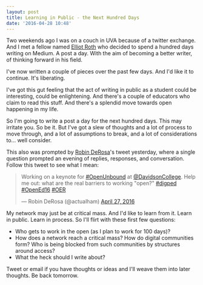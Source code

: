 ```yaml
---
layout: post
title: Learning in Public - the Next Hundred Days
date: '2016-04-28 10:48'
---
```


Two weekends ago I was on a couch in UVA because of a twitter exchange. And I met a fellow named [Elliot Roth](https://medium.com/@elliotroth) who decided to spend a hundred days writing on Medium. A post a day. With the aim of becoming a better writer, of thinking forward in his field.

I've now written a couple of pieces over the past few days. And I'd like it to continue. It's liberating.

I've got this gut feeling that the act of writing in public as a student could be interesting, could be enlightening. And there's a couple of educators who claim to read this stuff. And there's a splendid move towards open happening in my life.

So I'm going to write a post a day for the next hundred days. This may irritate you. So be it. But I've got a slew of thoughts and a lot of process to move through, and a lot of assumptions to break, and a lot of considerations to... well consider.

This also was prompted by [Robin DeRosa](https://twitter.com/actualham)'s tweet yesterday, where a single question prompted an evening of replies, responses, and conversation. Follow this tweet to see what I mean: <blockquote class="twitter-tweet" data-lang="en"><p lang="en" dir="ltr">Working on a keynote for <a href="https://twitter.com/hashtag/OpenUnbound?src=hash">#OpenUnbound</a> at <a href="https://twitter.com/DavidsonCollege">@DavidsonCollege</a>. Help me out: what are the real barriers to working &quot;open?&quot; <a href="https://twitter.com/hashtag/digped?src=hash">#digped</a> <a href="https://twitter.com/hashtag/OpenEd16?src=hash">#OpenEd16</a> <a href="https://twitter.com/hashtag/OER?src=hash">#OER</a></p>&mdash; Robin DeRosa (@actualham) <a href="https://twitter.com/actualham/status/725465640497197056">April 27, 2016</a></blockquote>
<script async src="//platform.twitter.com/widgets.js" charset="utf-8"></script>

My network may just be at critical mass. And I'd like to learn from it. Learn in public. Learn in process. So I'll flirt with these first few questions:

- Who gets to work in the open (as I plan to work for 100 days)?
- How does a network reach a critical mass? How do digital communities form? Who is being blocked from such communities by structures around access?
- What the heck should I write about?

Tweet or email if you have thoughts or ideas and I'll weave them into later thoughts. Be back tomorrow.
